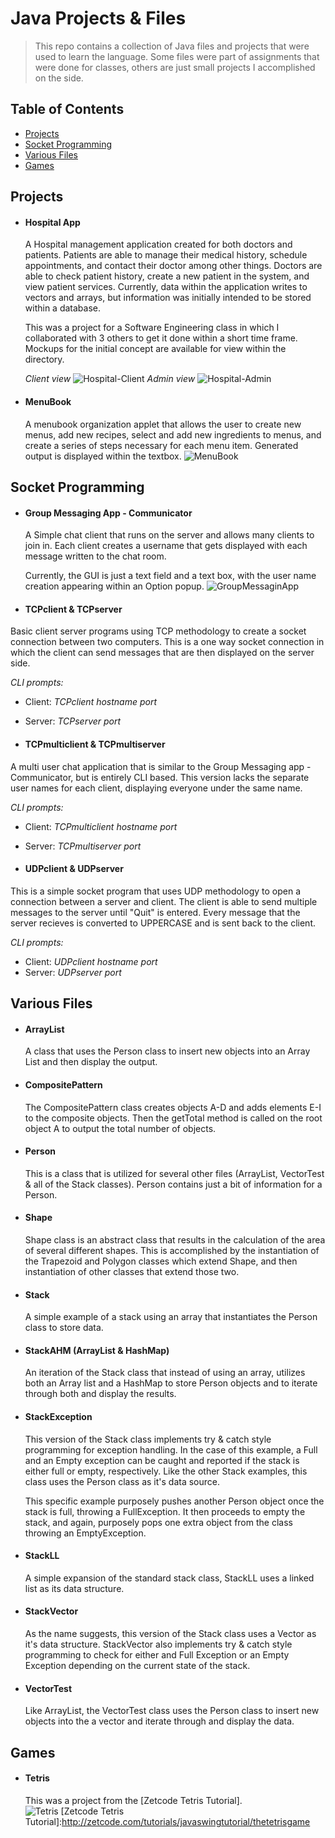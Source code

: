 # Java Projects & Files

>This repo contains a collection of Java files and projects that were used to learn the language.  Some files were part of assignments that were done for classes, others are just small projects I accomplished on the side.

## Table of Contents
* [Projects](#Projects)
* [Socket Programming](#SocketProgramming)
* [Various Files](#VariousFiles)
* [Games](#Games)

<a name="Projects"/></a>
## Projects

* #### Hospital App
  A Hospital management application created for both doctors and patients.  Patients are able to manage their medical history, schedule appointments, and contact their doctor among other things.  Doctors are able to check patient history, create a new patient in the system, and view patient services.  Currently, data within the application writes to vectors and arrays, but information was initially intended to be stored within a database.
 
  This was a project for a Software Engineering class in which I collaborated with 3 others to get it done within a short time frame.  Mockups for the initial concept are available for view within the directory.  
 
  _Client view_
  ![Hospital-Client](./Images/Hospital-Client.png)
  _Admin view_
  ![Hospital-Admin](./Images/Hospital-Admin.png)

* #### MenuBook
  A menubook organization applet that allows the user to create new menus, add new recipes, select and add new ingredients to menus, and create a series of steps necessary for each menu item.  Generated output is displayed within the textbox.
 ![MenuBook](./Images/Menubook.png)

<a name="SocketProgramming"/></a>
## Socket Programming

* #### Group Messaging App - Communicator
  A Simple chat client that runs on the server and allows many clients to join in.  Each client creates a username that gets displayed with each message written to the chat room.  
  
  Currently, the GUI is just a text field and a text box, with the user name creation appearing within an Option popup.
  ![GroupMessaginApp](./Images/GroupMessagingApp.png)    

* #### TCPclient & TCPserver
Basic client server programs using TCP methodology to create a socket connection between two computers.  This is a one way socket connection in which the client can send messages that are then displayed on the server side.

  _CLI prompts:_
  * Client: _TCPclient hostname port_
  * Server: _TCPserver port_

* #### TCPmulticlient & TCPmultiserver
A multi user chat application that is similar to the Group Messaging app - Communicator, but is entirely CLI based.  This version lacks the separate user names for each client, displaying everyone under the same name.

  _CLI prompts:_
  * Client: _TCPmulticlient hostname port_
  * Server: _TCPmultiserver port_

* #### UDPclient & UDPserver
This is a simple socket program that uses UDP methodology to open a connection between a server and client.  The client is able to send multiple messages to the server until "Quit" is entered.  Every message that the server recieves is converted to UPPERCASE and is sent back to the client.

  _CLI prompts:_
  * Client: _UDPclient hostname port_
  * Server: _UDPserver port_
  
<a name="VariousFiles"/></a>
## Various Files

* #### ArrayList
  A class that uses the Person class to insert new objects into an Array List and then display the output.

* #### CompositePattern
  The CompositePattern class creates objects A-D and adds elements E-I to the composite objects.  Then the getTotal method is called on the root object A to output the total number of objects.

* #### Person
  This is a class that is utilized for several other files (ArrayList, VectorTest & all of the Stack classes).  Person contains just a bit of information for a Person.
  
* #### Shape
  Shape class is an abstract class that results in the calculation of the area of several different shapes.  This is accomplished by the instantiation of the Trapezoid and Polygon classes which extend Shape, and then instantiation of other classes that extend those two.

* #### Stack
  A simple example of a stack using an array that instantiates the Person class to store data.  

* #### StackAHM (ArrayList & HashMap)
  An iteration of the Stack class that instead of using an array, utilizes both an Array list and a HashMap to store Person objects and to iterate through both and display the results.

* #### StackException
  This version of the Stack class implements try & catch style programming for exception handling.  In the case of this example, a Full and an Empty exception can be caught and reported if the stack is either full or empty, respectively.  Like the other Stack examples, this class uses the Person class as it's data source.
  
  This specific example purposely pushes another Person object once the stack is full, throwing a FullException.  It then proceeds to empty the stack, and again, purposely pops one extra object from the class throwing an EmptyException.

* #### StackLL
  A simple expansion of the standard stack class, StackLL uses a linked list as its data structure.
  
* #### StackVector
  As the name suggests, this version of the Stack class uses a Vector as it's data structure. StackVector also implements try & catch style programming to check for either and Full Exception or an Empty Exception depending on the current state of the stack.

* #### VectorTest
  Like ArrayList, the VectorTest class uses the Person class to insert new objects into the a vector and iterate through and display the data.

<a name="Games"/></a>
## Games
* #### Tetris
  This was a project from the [Zetcode Tetris Tutorial].  
  ![Tetris](./Images/Tetris.png)
  [Zetcode Tetris Tutorial]:http://zetcode.com/tutorials/javaswingtutorial/thetetrisgame